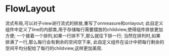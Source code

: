 # FlowLayout
流式布局,可以对子view进行流式的排放,重写了onmeasure和onlayout;
此自定义组件中定义了line的内部类,用于存储每行需要摆放的childview,使得组件排放更加方便;
一个接着一个排列,如果一行排不下,那么就往下排一行;
当然在排列时,如果排满了一行,那么每行会有剩余的空间空下来,
此自定义组件在设计中把每行剩余的空间平均分配给了每行的childview,这样更加美观.
